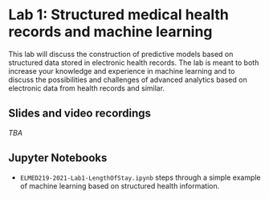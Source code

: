 # Lab 1: Structured medical health records and machine learning

This lab will discuss the construction of predictive models based on structured data stored in electronic health records. The lab is meant to both increase your knowledge and experience in machine learning and to discuss the possibilities and challenges of advanced analytics based on electronic data from health records and similar.


## Slides and video recordings

_TBA_


## Jupyter Notebooks

* `ELMED219-2021-Lab1-LengthOfStay.ipynb` steps through a simple example of machine learning based on structured health information.

